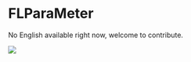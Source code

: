 # FLParaMeter

No English available right now, welcome to contribute.

<a href="https://gitee.com/mindspore/docs/blob/r1.3/docs/mindfl/api/source_en/java_api_flparameter.md" target="_blank"><img src="https://gitee.com/mindspore/docs/raw/r1.3/resource/_static/logo_source.png"></a>